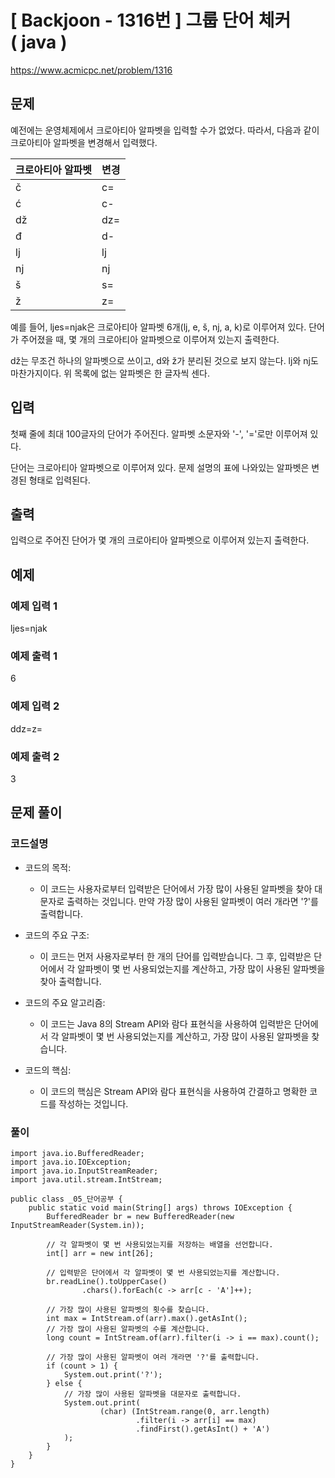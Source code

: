 # \[ Backjoon - 1316번 \] 그룹 단어 체커 ( java )

https://www.acmicpc.net/problem/1316

## 문제
예전에는 운영체제에서 크로아티아 알파벳을 입력할 수가 없었다. 따라서, 다음과 같이 크로아티아 알파벳을 변경해서 입력했다.

|크로아티아 알파벳|변경|
|---|---|
|č|c=|
|ć|c-|
|dž|dz=|
|đ|d-|
|lj|lj|
|nj|nj|
|š|s=|
|ž|z=|

예를 들어, ljes=njak은 크로아티아 알파벳 6개(lj, e, š, nj, a, k)로 이루어져 있다. 단어가 주어졌을 때, 몇 개의 크로아티아 알파벳으로 이루어져 있는지 출력한다.

dž는 무조건 하나의 알파벳으로 쓰이고, d와 ž가 분리된 것으로 보지 않는다. lj와 nj도 마찬가지이다. 위 목록에 없는 알파벳은 한 글자씩 센다.

## 입력

첫째 줄에 최대 100글자의 단어가 주어진다. 알파벳 소문자와 '-', '='로만 이루어져 있다.

단어는 크로아티아 알파벳으로 이루어져 있다. 문제 설명의 표에 나와있는 알파벳은 변경된 형태로 입력된다.

## 출력

입력으로 주어진 단어가 몇 개의 크로아티아 알파벳으로 이루어져 있는지 출력한다.
## 예제
### 예제 입력 1 

ljes=njak

### 예제 출력 1

6

### 예제 입력 2

ddz=z=

### 예제 출력 2

3

## 문제 풀이
### 코드설명
- 코드의 목적:
    
    - 이 코드는 사용자로부터 입력받은 단어에서 가장 많이 사용된 알파벳을 찾아 대문자로 출력하는 것입니다. 만약 가장 많이 사용된 알파벳이 여러 개라면 '?'를 출력합니다.
- 코드의 주요 구조:
    
    - 이 코드는 먼저 사용자로부터 한 개의 단어를 입력받습니다. 그 후, 입력받은 단어에서 각 알파벳이 몇 번 사용되었는지를 계산하고, 가장 많이 사용된 알파벳을 찾아 출력합니다.
- 코드의 주요 알고리즘:
    
    - 이 코드는 Java 8의 Stream API와 람다 표현식을 사용하여 입력받은 단어에서 각 알파벳이 몇 번 사용되었는지를 계산하고, 가장 많이 사용된 알파벳을 찾습니다.
- 코드의 핵심:
    
    - 이 코드의 핵심은 Stream API와 람다 표현식을 사용하여 간결하고 명확한 코드를 작성하는 것입니다.


### 풀이

```
import java.io.BufferedReader;
import java.io.IOException;
import java.io.InputStreamReader;
import java.util.stream.IntStream;

public class _05_단어공부 {
    public static void main(String[] args) throws IOException {
        BufferedReader br = new BufferedReader(new InputStreamReader(System.in));

        // 각 알파벳이 몇 번 사용되었는지를 저장하는 배열을 선언합니다.
        int[] arr = new int[26];

        // 입력받은 단어에서 각 알파벳이 몇 번 사용되었는지를 계산합니다.
        br.readLine().toUpperCase()
                .chars().forEach(c -> arr[c - 'A']++);

        // 가장 많이 사용된 알파벳의 횟수를 찾습니다.
        int max = IntStream.of(arr).max().getAsInt();
        // 가장 많이 사용된 알파벳의 수를 계산합니다.
        long count = IntStream.of(arr).filter(i -> i == max).count();

        // 가장 많이 사용된 알파벳이 여러 개라면 '?'를 출력합니다.
        if (count > 1) {
            System.out.print('?');
        } else {
            // 가장 많이 사용된 알파벳을 대문자로 출력합니다.
            System.out.print(
                    (char) (IntStream.range(0, arr.length)
                            .filter(i -> arr[i] == max)
                            .findFirst().getAsInt() + 'A')
            );
        }
    }
}
```

